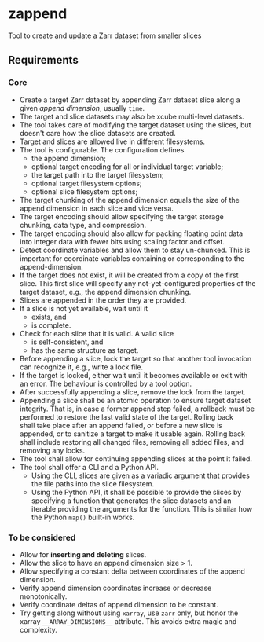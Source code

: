 # zappend

Tool to create and update a Zarr dataset from smaller slices

## Requirements

### Core

* Create a target Zarr dataset by appending Zarr dataset slice along a 
  given *append dimension*, usually `time`.
* The target and slice datasets may also be xcube multi-level datasets. 
* The tool takes care of modifying the target dataset using the slices,
  but doesn't care how the slice datasets are created.
* Target and slices are allowed live in different filesystems.
* The tool is configurable. The configuration defines 
  - the append dimension;
  - optional target encoding for all or individual target variable;
  - the target path into the target filesystem;
  - optional target filesystem options;
  - optional slice filesystem options;
* The target chunking of the append dimension equals the size of the append 
  dimension in each slice and vice versa. 
* The target encoding should allow specifying the target storage chunking, 
  data type, and compression. 
* The target encoding should also allow for packing floating point data into 
  integer data with fewer bits using scaling factor and offset.
* Detect coordinate variables and allow them to stay un-chunked.
  This is important for coordinate variables containing or corresponding 
  to the append-dimension.
* If the target does not exist, it will be created from a copy of the first 
  slice. This first slice will specify any not-yet-configured properties
  of the target dataset, e.g., the append dimension chunking.
* Slices are appended in the order they are provided.
* If a slice is not yet available, wait until it 
  - exists, and
  - is complete.
* Check for each slice that it is valid. A valid slice
  - is self-consistent, and
  - has the same structure as target.
* Before appending a slice, lock the target so that another tool invocation 
  can recognize it, e.g., write a lock file.
* If the target is locked, either wait until it becomes available or exit 
  with an error. The behaviour is controlled by a tool option.
* After successfully appending a slice, remove the lock from the target.
* Appending a slice shall be an atomic operation to ensure target dataset 
  integrity. That is, in case a former append step failed, a rollback must
  be performed to restore the last valid state of the target. Rolling back  
  shall take place after an append failed, or before a new slice is appended,
  or to sanitize a target to make it usable again. Rolling back shall 
  include restoring all changed files, removing all added files, 
  and removing any locks. 
* The tool shall allow for continuing appending slices at the point
  it failed.
* The tool shall offer a CLI and a Python API.
  - Using the CLI, slices are given as a variadic argument that provides the 
    file paths into the slice filesystem.
  - Using the Python API, it shall be possible to provide the slices by 
    specifying a function that generates the slice datasets and an
    iterable providing the arguments for the function.
    This is similar how the Python `map()` built-in works.

### To be considered

* Allow for **inserting and deleting** slices.
* Allow the slice to have an append dimension size > 1. 
* Allow specifying a constant delta between coordinates of the
  append dimension.
* Verify append dimension coordinates increase or decrease monotonically. 
* Verify coordinate deltas of append dimension to be constant. 
* Try getting along without using `xarray`, use `zarr` only,
  but honor the xarray `__ARRAY_DIMENSIONS__` attribute. 
  This avoids extra magic and complexity. 
